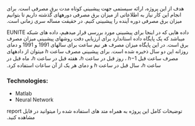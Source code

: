 &#x202b; هدف از این پروژه، ارائه سیستمی جهت پیشبینی کوتاه مدت برق مصرفی است. برای انجام این کار نیاز به اطلاعاتی از میزان برق مصرفی دورههای گذشته داریم تا بتوانیم میزان برق مصرفی دوره آینده را پیشبینی کنیم. در حقیقت مساله سری زمانی است. 

&#x202b; داده هایی که در اینجا برای پیشبینی مورد بررسی قرار میدهیم، داده های شبکه EUNITE میباشد که یک پایگاه داده استاندارد برای ارزیابی دقت روشهای پیشبینی میزان مصرف برق است. در این پایگاه میزان مصرف هر نیم ساعت برای سالهای 1991 و 1991 و دمای روزانه این دو سال ذخیره شده است. برای پیشبینی مصرف ساعت ℎ میتوان از دادههای مصرف ساعت قبل ℎ−1 ، روز قبل در ساعت  ℎ، هفته قبل در ساعت  ℎ، ماه قبل در ساعت  ℎ، سال قبل در ساعت ℎ و دمای هر یک از آن ساعات استفاده کرد.

### Technologies:
  * Matlab
  * Neural Network

&#x202b; توضیحات کامل این پروژه به همراه متد های استفاده شده را میتوانید در فایل report مشاهده کنید.
